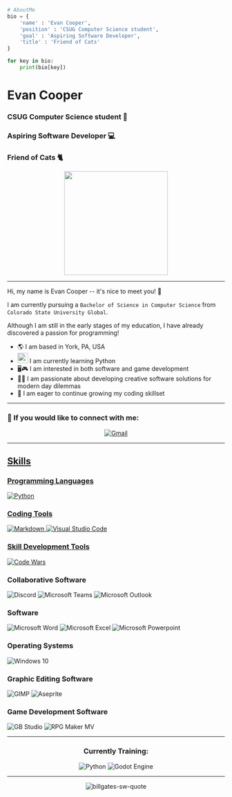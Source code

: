 ```python
# AboutMe
bio = {
    'name' : 'Evan Cooper',
    'position' : 'CSUG Computer Science student',
    'goal' : 'Aspiring Software Developer',
    'title' : 'Friend of Cats'
}

for key in bio:
    print(bio[key])
```
<h1 align='left'> Evan Cooper </h1>

<h3 alight='left'> CSUG Computer Science student 🏫 </h1>
<h3 alight='left'> Aspiring Software Developer 💻 </h1>
<h3 alight='left'> Friend of Cats 🐈 </h1>

<p align='center'> <img src='https://media.giphy.com/media/JIX9t2j0ZTN9S/giphy.gif' width='240'/>

---
Hi, my name is Evan Cooper -- it's nice to meet you! :wave:

I am currently pursuing a `Bachelor of Science in Computer Science` from `Colorado State University Global`. 

Although I am still in the early stages of my education, I have already discovered a passion for programming!


- 🌎 I am based in York, PA, USA
- <img src="https://cdn.jsdelivr.net/gh/devicons/devicon/icons/python/python-original.svg" width='24'/> I am currently learning Python
- 🖥️🎮 I am interested in both software and game development
- 🕵️‍♂️ I am passionate about developing creative software solutions for modern day dilemmas
- 🌱 I am eager to continue growing my coding skillset

---
### 📶 If you would like to connect with me:
<p align ='center'>
  <a href='mailto:esc.coding@gmail.com'><img alt='Gmail' src='https://img.shields.io/badge/Gmail-F14336?logo=gmail&logoColor=white'/>

</p>

---

## Skills
### Programming Languages
<p align ='left'>
<img alt='Python' src='https://img.shields.io/badge/Python-3974A4?logo=python&logoColor=FFE364'/>

</p>

### Coding Tools
<p align ='left'>
<img alt='Markdown' src='https://img.shields.io/badge/Markdown-black?logo=markdown&logoColor=white'/>
  <img alt='Visual Studio Code' src='https://img.shields.io/badge/Visual%20Studio%20Code-23A8F2?logo=visualstudiocode&logoColor=white'/>

</p>

### Skill Development Tools
<p align ='left'>
<a href='https://www.codewars.com/users/esccoding'/>
  <img alt='Code Wars' src='https://img.shields.io/badge/Code%20Wars-16171B?logo=data%3Aimage%2Fpng%3Bbase64%2CiVBORw0KGgoAAAANSUhEUgAAAC0AAAAtCAMAAAANxBKoAAAANlBMVEUAAADwVlYSEhZJIiUgFhriUVGBNDarQUIuGx7UTU7GSEllKy5XJyo8HyKdPT64REWPODpzLzGsVywmAAAAAXRSTlMAQObYZgAAAW5JREFUSMflldtywjAMRKuVbEu%2B5PL%2FP9soDQQKop3hrd0nE59oVoutfPxfrTOl0n7HtkS7jH9mudJVRV%2BzWuhO%2BRWcE31TaqFhoyeqT%2B2P%2BQYp6cb%2BpI%2BFz91ZFIKWTjvjG9zPrb6x3Bg9xu3yvDLA%2FmuCyHR1dp%2Fy5SkDkLq9lcVX1%2FTvozsqAwvgmTeIsgj4sMOPdJKNVGzAglH39NBDukKIgI1j%2FWrEVFNEMxai1Z3sbrx6Ro7o1emCThV19iDFZkwR3SHJo2OTLKOxAoIa0Q1Y9hj1a2ErIGGXM4Ap7ZYwui86sER0xnCsq2a2DvMmYrrJtq2Q1YpQUjEvXuIu%2FT83tzKOKHtc28DHcZG8Z0MmGnZJx6kugtl7bv5GTJtCwJ7M3jMvDp%2F0w4nt2DQcnnzV6rHx%2FDbQwirFs1cgX1gq0U0jG8LNg8%2FxxWw3%2BArB4PQARxPCKp2a9L3pE0%2B2N6dmPJHfnPbxl%2BTv6BN0vw1ZX4%2Fr5gAAAABJRU5ErkJggg%3D%3D'/>
</a>

### Collaborative Software
<p align ='left'>
<img alt='Discord' src='https://img.shields.io/badge/Discord-5662F6?logo=discord&logoColor=white'/>
  <img alt='Microsoft Teams' src='https://img.shields.io/badge/Microsoft%20Teams-4A52BD?logo=microsoftteams&logoColor=white'/>
  <img alt='Microsoft Outlook' src='https://img.shields.io/badge/Microsoft%20Outlook-0079D5?logo=microsoftoutlook&logoColor=white'/>

</p>

### Software
<p align ='left'>
<img alt='Microsoft Word' src='https://img.shields.io/badge/Microsoft%20Word-115ABE?logo=microsoftword&logoColor=white'/>
  <img alt='Microsoft Excel' src='https://img.shields.io/badge/Microsoft%20Excel-077D3F?logo=microsoftexcel&logoColor=white'/>
  <img alt='Microsoft Powerpoint' src='https://img.shields.io/badge/Microsoft%20Powerpoint-C53C16?logo=microsoftpowerpoint&logoColor=white'/>

</p>

### Operating Systems
<p align ='left'>
<img alt='Windows 10' src='https://img.shields.io/badge/Windows%2010-3675DC?logo=windows&logoColor=white'/>

</p>

### Graphic Editing Software
<p align ='left'>
<img alt='GIMP' src='https://img.shields.io/badge/GIMP-B59978?logo=gimp&logoColor=544E3E'/>
  <img alt='Aseprite' src='https://img.shields.io/badge/Aseprite-584854?logo=aseprite&logoColor=white'/>

### Game Development Software
<p align ='left'>
<img alt='GB Studio' src='https://img.shields.io/badge/GB%20Studio-D5D4DD?logo=data%3Aimage%2Fpng%3Bbase64%2CiVBORw0KGgoAAAANSUhEUgAAAC0AAAAtCAMAAAANxBKoAAABMlBMVEUAAABWVlbOzdf7XJrlVY7T09v9Xp15eXnV1N3U09zLLmPJLGFycnLRSnjHx8%2FVS3vTS3rNL2XVTHzCR3h1dXXS0dpvb2%2FDSHhqamrMzNN3d3fwUo7qTIfnSIPXTHzdPndiYWFsbGzQMmhlZWXW1t7PztX4WZfZOnLWOG%2FUNm1eXV31V5PlUovRNGpnZ2fR0NrzVJLtT4vhTofjRX%2FiQ33WQ3rfQXrTP3XPPHHLOW3GK2BISEjeSoLaRn3GM2fDMGPALmDAKl28KVvljazdZo%2FbUojQTYLbSIHYUICLcXr7Y3PINmmDTExpDy77%2B%2FtZ2%2FPv093u0tyqqqrQkqjfg6PHjaHMdJPZbpKlfouge4iDbXW5O2dfWWVpXFxvV1dxVFTk2FH06E9rW0qQGEGHFz5qDy9Gvdq4AAAAAXRSTlMAQObYZgAAAZRJREFUSMft0WlTglAUgGEpbbMicC0kMQswJDXN1Ny3XNv3ff3%2Ff6HjTR05eP3qF98B5gz3GQYullnTqe7xOBwnkKM3ODxwDIc6xpc1K73aBdLhhUlZkbbOTwrrsDzv9QYCbrd7FXI6nVtbi4PkMVr2eilelsNIH2rawQHwzUF7JKI1zaSj0WAQvG0ZWiLtQuT50egh0llBkILgbdCIJ%2B8jCFifCsJrB7zLZvDk%2FQUhi3Us1tHeJMnlMnjyvbEY1jmfb%2F9dkqSIa%2BihJbI%2FPl8O6SPQkBSJGDzs51gtivsMNDfo3wd6P0AUj5A%2BFkWGaGPk3hgdj1N1PH6MdCqRoOpEwqSTSapOJlNIp%2F1%2Bqvb7aXrdWF%2BnkW4rCkNLUbDOK2p%2F7eyKabVemI%2FPc%2Barr9U21ipoSqqaR7oQCoW2IbZRrVw%2FNJ%2Baj7eVaoPcgZUC0kVd13me5VkWztHhjv%2FRdZPegdgNiIdzOHxvPP%2FCQhHpMkdaQ91w3fsux5UsKPsKtwLBxTzYLebKpUzGjstkSmXLrCn1B%2FB9RZhkqKBvAAAAAElFTkSuQmCC'/>
  <img alt='RPG Maker MV' src='https://img.shields.io/badge/RPG%20Maker%20MV-FDDC75?logo=data%3Aimage%2Fpng%3Bbase64%2CiVBORw0KGgoAAAANSUhEUgAAAC0AAAAtCAMAAAANxBKoAAAC%2BlBMVEUAAAD%2F%2F%2F%2FcBQH07Nj8%2Fv%2F07tvx69mWn286sx7%2F%2F%2F317uASXwv07N1%2Bb4RCrSDy7dY8syQ7qSN%2FboDhBASJ6FbgCAPeBQL37twCb1oUK18JESU8sSJhNwwHFgicBASiAQAcadvLvK345qh6bYZ0YnA2rSDPCwLy7OPx6tMWOo0hOm3%2BzGq0mFpSKEQAIBL38vH48efz7OdEg%2BcedOH47NykqnKP5l1LLFUMIU9t0Dg2KTgQHDN0YSrAXCMwkxgABQ7VBwSNAgPy6eAeXcvRyMLIv7zx4qxRZZzkzpQhTYy3u4taX4kVJ3wcQXuL6GcvN2MDcF5dKElx3D0IDjY0Iy9p0Cx5XCIZWBr9ihYcXA%2BKRQ8rbecjW%2BPr5Nz56tjXz8XCuboaVrRVZJacjpSBboh6cH8UP32vrHqAbnZfUF6XkVyA4FgHcVIcJ00HcEdCM0ZhIjk2oB52TRwYdhswFhnJDAqUCAnACAYBAAFsTun66uVLVeA7P9otdtnc1NXm3tTQzs0jac3Owra7trEZSKXs3qMeUaDTzJ3945gUQZeemJZSYIzMwIjaxYSEdICDdnmY6Hee93ZzVnJSTGsOI2RTRk6%2Bf0UPazk3UDdHojKNZi5Esin9hSMnfh%2BiNxipGBQ9LRIkhA21DAppBgnYCwaEAgV4AgVUBASoAwN3oeM%2FYd7%2F7tVFeNPw88o4arzc2bcwaKqUhY%2Fxzo6q%2FovWyos8VoeTiYHQkX39x3wuVG6to21XWmeAymJkW1xmv1oUU1dEOldPOk99dEY8P0aNdkScfUFAm0AXhTv%2FhC4XUyxTPiovdCl2NSn3diVNHSJiGiKsUht4FhlIpRYjSROSLBOIFA5RMweqSwZUjvWlc%2FE3YuW4udDo4Mfj98M8VL0eLLdMcqyCjamxpZ6e6JsUJZSdsJC4o4w2OoaGxHqrj3lzf21GbG2FVWXIamBoYll62VVk0ENSrEDNSD6BPjdawTFDhTFyGytoKSWwYiPnaiDqzxvuyhPSExGZJQB8fctoAAAAAXRSTlMAQObYZgAABRBJREFUSMet01VwE1EUBuDVyGY3biXWWJM0qSt1atSoU2hxd6i3uLu7u7u7u7u7u7vPcBOGkDR94IE%2Fk3N37v32zNnZWeh%2F5qe1XKzuZF2kbZkxy2Gvfv0ZELSlOj3SbDbbwBEHrYSANp9x1SfMv3sfKX%2F3Z2uzrZrN1cxy9vfyyWErxlpqQdVFZauzHA6XeGSAimRVgy9UhFgXkcrLviXy8ISgzwgoLvFYUGhtLVAV7oWg%2BbY5kLKMDAgRV6dFMeV7wD0iVWEW0Isg6D2CzAvxBDrDFX8Vi5Uh0BmRaIkyy0tJLV4MIQii8vIUCxCvOq6DCMDZnpMiQYUyq6IGv79qHtC1vLqIkLLTrV20QCBQloeIxYIFqh9aKgwt9bDpGASpmO%2BiTwKtUoZkiUSispZan1Z%2BsfGALywEtyxZ1HqjM957QjxbUL4wJHzci3l8fjscRwncN0YXVksMHmdRnSqDawyNA9UttMNTxym12tguEpw0cMhuHrqYBWCchRlVRhmCE7nGflTL1NK2VBc0DF3OCSTJ2MBH6tmNkXGLh9dZ6qwJ2kS0H5WaquO33RkYhp8tM5BEE9JAK%2BWoc5vX9r9TtTcu6UcNz504atTo0W0lpy5IEhKaJjSixRrVbYHeCjlln6F3k3tdxufydTQJjTOaT%2FFRHCfiSRpNratd2%2F%2Busz4Wbxy2STdea%2BD7EUS3xijh17gbx4egWXXzFWBs56gJde%2BJ41vyKYI8dTqQRI0vfWb7oq1oHFTX3D8z05F2lgqnEHjgqFQtn4pFmzYlJTc4vYgmPigFmre7vjtTOsZBS6XpuxsR%2BFpK26vVsEY03529%2FQw%2BfqRvQiMjSms3bOvhzlLpX304W9pRIsFbUGFUfBMynpPQS9LHj%2ByDNyWMoHftMdKOHXfZ8SFWx8zJHJzTgs%2BncByncXzD1pIS8PpRGuch59XRyVIWizXlj57JypTen7pyZYuWU1qhKImivrmbCBRFb9JRNN0Y%2FLzz5HwWy96bxepcsl4Y%2FPFZSclMhozB4HK5DC5DxuVO5%2B4IHiPcFTwV9K73V48VnhMKedzgsQxu%2BnQGgwGuuAyQ9XOFUUKhsEQWZcfQk9dsNvsNu4jNBo3Z02WgNZsnk8kYMh6brWezQe0w1a7TFTCGYbA1GIyFYslwzgTMLRQL3e8Ddm0n6cftesdbK7RZ8POEmXDOdpgZyoThGnD%2F%2Fgpw0KcDZM9xHhNmMm3%2FHBg2YUygKuFwoEOBDAd3Rzto6AO2H4yyPc0EADYIboZFMzGskukGVwJdyYyGwx11dqdOGzvluN1a5gaywq2nW3KdZsme4cmhnWpYEx6tOOSgGXp9zbpRPL2wZt2ac%2FU8HmsmLyobXH%2BvywOJqltTf9RBn9frWfne3gqFomhuPbBGKLy9vc9%2Fyz5XlBMdXUMRVZTv%2FM1bpg3s3rX7smsNVjVocMXfP7FnQEBAvWyWKS1twuqg%2FPxtTnqgZZqmR9er3RuCuIOsad8zwD2u3oABj02rg%2BRtLHOcP7SDBxPTenTtsTyuQVx7d%2FeAVXRNX%2Fe4ZkOHmhLbJI4cAbBTnlo0E9Ie3G6vSaFvCOgbt4Z%2BKalvs0FDTSOC5Ikp26CqsWjoIPuK20cMpFszWJ40aIAppU2EfN00uYueNCkvLyIi4oAmSV6cl1d8aTC9OCk5KMjSRh4ZedlVR0YWgJYHkkZsLhhJH2z5UlAg3xBUkJKSF3lZDv1LSqs%2B3S%2FSlVLZKrEF1wAAAABJRU5ErkJggg%3D%3D'/>

</p>

---
<h3 align='center'> Currently Training:</h3>
<p align ='center'>
  <img alt='Python' src='https://img.shields.io/badge/Python-3974A4?logo=python&logoColor=FFE364'/>
  <img alt='Godot Engine' src='https://img.shields.io/badge/Godot%20Engine-24282F?logo=data%3Aimage%2Fpng%3Bbase64%2CiVBORw0KGgoAAAANSUhEUgAAAC0AAAAtBAMAAADINP%2BpAAAAG1BMVEUAAABHjL5HjL%2F%2F%2F%2F9BQEKgxN6Wvtt%2BrtJyp87MYbzVAAAAAnRSTlMA%2FbWfQ5kAAAC1SURBVDjLvdFhCsIwDAXgqBepbyD%2BbhQPYE%2Fg%2FQ%2FjW0O6sqwiKj7G1n6EpmHyp%2ByR%2BAYC4yiyAxAc9o7OfO1oSV0tnyXcmCMkWXnMK8dG0qB%2B1Hfo3liziS3EXVWNJ9XcnLty5%2FYBcKGdX0rJmChcfO71WFSf2GhxUjaHKjq32AzR8Z4ffFqfWL3%2BZB21dr%2F295mdn9mxchqC2xlQXd%2F%2FbH4Dmkv8XdsDiCeUewJ7BtyayK%2FzBK6%2BUt09uDPLAAAAAElFTkSuQmCC'/>

---
<p align='center'><img src="https://i.ibb.co/Jyngm9k/billgates-sw-quote.png" alt="billgates-sw-quote" border="0"></p>
